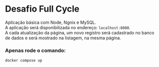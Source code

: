 # Desafio Full Cycle

Aplicação básica com Node, Ngnix e MySQL.  
A aplicação será disponibilizada no endereço: ```localhost:8080```.  
A cada atualização da página, um novo registro será cadastrado no banco de dados e será mostrado na listagem, na mesma página.  
  
### Apenas rode o comando:
```docker compose up```
